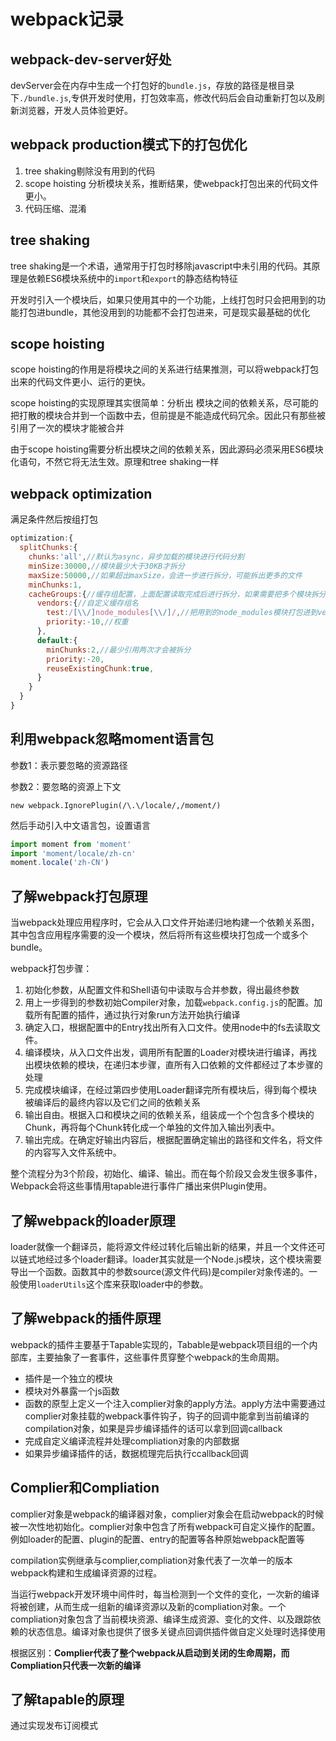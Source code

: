 # webpack记录
## webpack-dev-server好处
devServer会在内存中生成一个打包好的`bundle.js`，存放的路径是根目录下`./bundle.js`,专供开发时使用，打包效率高，修改代码后会自动重新打包以及刷新浏览器，开发人员体验更好。

 ## webpack production模式下的打包优化
 1. tree shaking剔除没有用到的代码
 2. scope hoisting 分析模块关系，推断结果，使webpack打包出来的代码文件更小。
 3. 代码压缩、混淆

## tree shaking
 tree shaking是一个术语，通常用于打包时移除javascript中未引用的代码。其原理是依赖ES6模块系统中的`import`和`export`的静态结构特征

 开发时引入一个模块后，如果只使用其中的一个功能，上线打包时只会把用到的功能打包进bundle，其他没用到的功能都不会打包进来，可是现实最基础的优化

 ## scope hoisting
 scope hoisting的作用是将模块之间的关系进行结果推测，可以将webpack打包出来的代码文件更小、运行的更快。

 scope hoisting的实现原理其实很简单：分析出  模块之间的依赖关系，尽可能的把打散的模块合并到一个函数中去，但前提是不能造成代码冗余。因此只有那些被引用了一次的模块才能被合并

 由于scope hoisting需要分析出模块之间的依赖关系，因此源码必须采用ES6模块化语句，不然它将无法生效。原理和tree shaking一样

## webpack optimization

满足条件然后按组打包

```js
optimization:{
  splitChunks:{
    chunks:'all',//默认为async，异步加载的模块进行代码分割
    minSize:30000,//模块最少大于30KB才拆分
    maxSize:50000,//如果超出maxSize，会进一步进行拆分，可能拆出更多的文件
    minChunks:1,
    cacheGroups:{//缓存组配置，上面配置读取完成后进行拆分，如果需要把多个模块拆分到一个文件就需要缓存
      vendors:{//自定义缓存组名
        test:/[\\/]node_modules[\\/]/,//把用到的node_modules模块打包进到vendors中
        priority:-10,//权重
      },
      default:{
        minChunks:2,//最少引用两次才会被拆分
        priority:-20,
        reuseExistingChunk:true,
      }
    }
  }
}
```

## 利用webpack忽略moment语言包

参数1：表示要忽略的资源路径

参数2：要忽略的资源上下文

`new webpack.IgnorePlugin(/\.\/locale/,/moment/)`

然后手动引入中文语言包，设置语言
```js
import moment from 'moment'
import 'moment/locale/zh-cn'
moment.locale('zh-CN')
```

## 了解webpack打包原理
当webpack处理应用程序时，它会从入口文件开始递归地构建一个依赖关系图，其中包含应用程序需要的没一个模块，然后将所有这些模块打包成一个或多个bundle。

webpack打包步骤：

1. 初始化参数，从配置文件和Shell语句中读取与合并参数，得出最终参数
2. 用上一步得到的参数初始Compiler对象，加载`webpack.config.js`的配置。加载所有配置的插件，通过执行对象run方法开始执行编译
3. 确定入口，根据配置中的Entry找出所有入口文件。使用node中的fs去读取文件。
4. 编译模块，从入口文件出发，调用所有配置的Loader对模块进行编译，再找出模块依赖的模块，在递归本步骤，直所有入口依赖的文件都经过了本步骤的处理
5. 完成模块编译，在经过第四步使用Loader翻译完所有模块后，得到每个模块被编译后的最终内容以及它们之间的依赖关系
6. 输出自由。根据入口和模块之间的依赖关系，组装成一个个包含多个模块的Chunk，再将每个Chunk转化成一个单独的文件加入输出列表中。
7. 输出完成。在确定好输出内容后，根据配置确定输出的路径和文件名，将文件的内容写入文件系统中。

整个流程分为3个阶段，初始化、编译、输出。而在每个阶段又会发生很多事件，Webpack会将这些事情用tapable进行事件广播出来供Plugin使用。

## 了解webpack的loader原理

loader就像一个翻译员，能将源文件经过转化后输出新的结果，并且一个文件还可以链式地经过多个loader翻译。loader其实就是一个Node.js模块，这个模块需要导出一个函数。函数其中的参数source(源文件代码)是compiler对象传递的。一般使用`loaderUtils`这个库来获取loader中的参数。

## 了解webpack的插件原理 

webpack的插件主要基于Tapable实现的，Tabable是webpack项目组的一个内部库，主要抽象了一套事件，这些事件贯穿整个webpack的生命周期。

+ 插件是一个独立的模块
+ 模块对外暴露一个js函数
+ 函数的原型上定义一个注入complier对象的apply方法。apply方法中需要通过complier对象挂载的webpack事件钩子，钩子的回调中能拿到当前编译的compilation对象，如果是异步编译插件的话可以拿到回调callback
+ 完成自定义编译流程并处理compliation对象的内部数据
+ 如果异步编译插件的话，数据梳理完后执行ccallback回调

## Complier和Compliation

complier对象是webpack的编译器对象，complier对象会在启动webpack的时候被一次性地初始化。complier对象中包含了所有webpack可自定义操作的配置。例如loader的配置、plugin的配置、entry的配置等各种原始webpack配置等

compilation实例继承与complier,compliation对象代表了一次单一的版本webpack构建和生成编译资源的过程。

当运行webpack开发环境中间件时，每当检测到一个文件的变化，一次新的编译将被创建，从而生成一组新的编译资源以及新的compliation对象。一个compliation对象包含了当前模块资源、编译生成资源、变化的文件、以及跟踪依赖的状态信息。编译对象也提供了很多关键点回调供插件做自定义处理时选择使用

根据区别：**Complier代表了整个webpack从启动到关闭的生命周期，而Compliation只代表一次新的编译**

## 了解tapable的原理

通过实现发布订阅模式